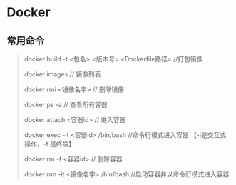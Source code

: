 # Docker

## 常用命令

> docker build -t  &lt;包名&gt;:&lt;版本号&gt;  &lt;Dockerfile路径&gt;   //打包镜像
>
> docker images // 镜像列表
>
> docker rmi &lt;镜像名字&gt;    // 删除镜像
>
> docker ps -a   // 查看所有容器
>
> docker attach &lt;容器id&gt;  // 进入容器
>
> docker exec -it &lt;容器id&gt;   /bin/bash //命令行模式进入容器  【-i是交互式操作，-t 是终端】
>
> docker rm -f  &lt;容器id&gt;    // 删除容器
>
> docker run -it &lt;镜像名字&gt; /bin/bash    //启动容器并以命令行模式进入容器



